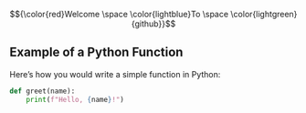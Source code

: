 $${\color{red}Welcome \space \color{lightblue}To \space \color{lightgreen}{github}}$$

## Example of a Python Function

Here’s how you would write a simple function in Python:

```python
def greet(name):
    print(f"Hello, {name}!")
